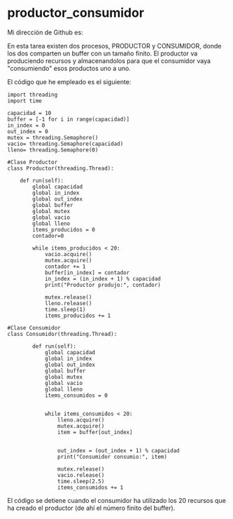 # productor_consumidor
Mi dirección de Github es:

En esta tarea existen dos procesos, PRODUCTOR y CONSUMIDOR, donde los dos comparten un buffer con un tamaño finito. El productor va produciendo recursos y almacenandolos para que el consumidor vaya "consumiendo" esos productos uno a uno.

El código que he empleado es el siguiente:
```
import threading
import time

capacidad = 10
buffer = [-1 for i in range(capacidad)]
in_index = 0
out_index = 0
mutex = threading.Semaphore()
vacio= threading.Semaphore(capacidad)
lleno= threading.Semaphore(0)

#Clase Productor
class Productor(threading.Thread):
    
    def run(self):
        global capacidad
        global in_index
        global out_index
        global buffer
        global mutex
        global vacio
        global lleno
        items_producidos = 0
        contador=0

        while items_producidos < 20:
            vacio.acquire()
            mutex.acquire()
            contador += 1
            buffer[in_index] = contador
            in_index = (in_index + 1) % capacidad
            print("Productor produjo:", contador)
            
            mutex.release()
            lleno.release()
            time.sleep(1)
            items_producidos += 1

#Clase Consumidor
class Consumidor(threading.Thread):
        
        def run(self):
            global capacidad
            global in_index
            global out_index
            global buffer
            global mutex
            global vacio
            global lleno
            items_consumidos = 0
            
    
            while items_consumidos < 20:
                lleno.acquire()
                mutex.acquire()
                item = buffer[out_index]

                
                out_index = (out_index + 1) % capacidad
                print("Consumidor consumio:", item)
                
                mutex.release()
                vacio.release()
                time.sleep(2.5)
                items_consumidos += 1
```
El código se detiene cuando el consumidor ha utilizado los 20 recursos que ha creado el productor (de ahí el número finito del buffer).
